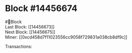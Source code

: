 
Block #14456674
===============
  
#🧊Block  
Last Block: [[14456673]]  
Next Block: [[14456675]]  
Miner: [[0xcd458d7f11023556cc9058f729831a038cb8df9c]]  

 Transactions:
